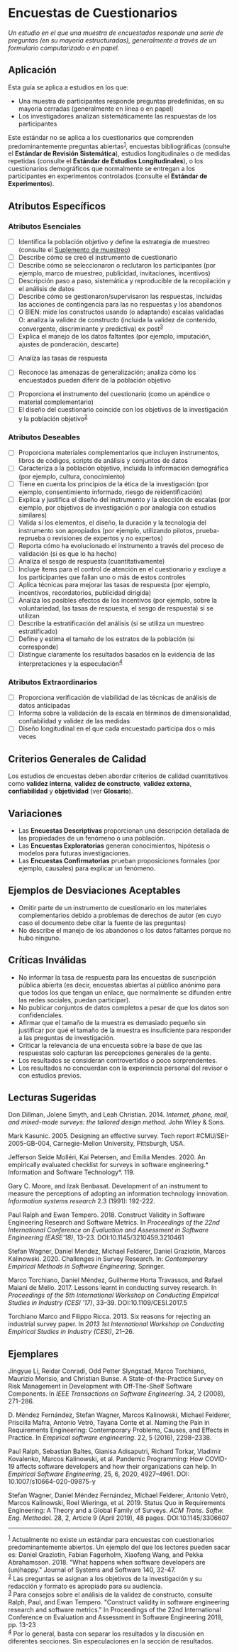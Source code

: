 # Encuestas de Cuestionarios 
<standard name="Questionnaire Surveys">

*Un estudio en el que una muestra de encuestados responde una serie de preguntas (en su mayoría estructuradas), generalmente a través de un formulario computarizado o en papel.*

## Aplicación

Esta guía se aplica a estudios en los que:

- Una muestra de participantes responde preguntas predefinidas, en su mayoría cerradas (generalmente en línea o en papel)
- Los investigadores analizan sistemáticamente las respuestas de los participantes  


Este estándar no se aplica a los cuestionarios que comprenden predominantemente preguntas abiertas<sup>[1](#myfootnote1)</sup>, encuestas bibliográficas (consulte el **Estándar de Revisión Sistemática**), estudios longitudinales o de medidas repetidas (consulte el **Estándar de Estudios Longitudinales**), o los cuestionarios demográficos que normalmente se entregan a los participantes en experimentos controlados (consulte el **Estándar de Experimentos**).


## Atributos Específicos

### Atributos Esenciales
<checklist name="Essential">

<intro>

<method>

- [ ]   Identifica la población objetivo y define la estrategia de muestreo (consulte el [Suplemento de muestreo](https://github.com/acmsigsoft/EmpiricalStandards/blob/master/Supplements/Sampling.md))
- [ ]  Describe cómo se creó el instrumento de cuestionario
- [ ]  Describe cómo se seleccionaron o reclutaron los participantes (por ejemplo, marco de muestreo, publicidad, invitaciones, incentivos)
- [ ]  Descripción paso a paso, sistemática y reproducible de la recopilación y el análisis de datos
- [ ]  Describe cómo se gestionaron/supervisaron las respuestas, incluidas las acciones de contingencia para las no respuestas y los abandonos
- [ ]  O BIEN: mide los constructos usando (o adaptando) escalas validadas
       O: analiza la validez de constructo (incluida la validez de contenido, convergente, discriminante y predictiva) ex post<sup>[3](#myfootnote3)</sup>
- [ ]  Explica el manejo de los datos faltantes (por ejemplo, imputación, ajustes de ponderación, descarte)

<results>

- [ ]	Analiza las tasas de respuesta

<discussion>

- [ ]	Reconoce las amenazas de generalización; analiza cómo los encuestados pueden diferir de la población objetivo

<other>	
	
- [ ]	Proporciona el instrumento del cuestionario (como un apéndice o material complementario) 	
- [ ]	El diseño del cuestionario coincide con los objetivos de la investigación y la población objetivo<sup>[2](#myfootnote2)</sup>
	
</checklist>
     
### Atributos Deseables 	
<checklist name="Desirable">

- [ ]	Proporciona materiales complementarios que incluyen instrumentos, libros de códigos, scripts de análisis y conjuntos de datos
- [ ]	Caracteriza a la población objetivo, incluida la información demográfica (por ejemplo, cultura, conocimiento)
- [ ]	Tiene en cuenta los principios de la ética de la investigación (por ejemplo, consentimiento informado, riesgo de reidentificación)
- [ ]	Explica y justifica el diseño del instrumento y la elección de escalas (por ejemplo, por objetivos de investigación o por analogía con estudios similares)
- [ ]	Valida si los elementos, el diseño, la duración y la tecnología del instrumento son apropiados (por ejemplo, utilizando pilotos, prueba-reprueba o revisiones de expertos y no expertos)
- [ ]	Reporta cómo ha evolucionado el instrumento a través del proceso de validación (si es que lo ha hecho)
- [ ]	Analiza el sesgo de respuesta (cuantitativamente)
- [ ]   Incluye ítems para el control de atención en el cuestionario y excluye a los participantes que fallan uno o más de estos controles
- [ ]	Aplica técnicas para mejorar las tasas de respuesta (por ejemplo, incentivos, recordatorios, publicidad dirigida)
- [ ]	Analiza los posibles efectos de los incentivos (por ejemplo, sobre la voluntariedad, las tasas de respuesta, el sesgo de respuesta) si se utilizan
- [ ]	Describe la estratificación del análisis (si se utiliza un muestreo estratificado)
- [ ]	Define y estima el tamaño de los estratos de la población (si corresponde)
- [ ]	Distingue claramente los resultados basados en la evidencia de las interpretaciones y la especulación<sup>[4](#myfootnote4)</sup>
 </checklist>
     
### Atributos Extraordinarios	
<checklist name="Extraordinary">

- [ ]	Proporciona verificación de viabilidad de las técnicas de análisis de datos anticipadas
- [ ]	Informa sobre la validación de la escala en términos de dimensionalidad, confiabilidad y validez de las medidas
- [ ]   Diseño longitudinal en el que cada encuestado participa dos o más veces	
</checklist>

## Criterios Generales de Calidad

Los estudios de encuestas deben abordar criterios de calidad cuantitativos como **validez interna**, **validez de constructo**, **validez externa**, **confiabilidad** y **objetividad** (ver **Glosario**).

## Variaciones 

-   Las **Encuestas Descriptivas** proporcionan una descripción detallada de las propiedades de un fenómeno o una población.
-   Las **Encuestas Exploratorias** generan conocimientos, hipótesis o modelos para futuras investigaciones.
-   Las **Encuestas Confirmatorias** prueban proposiciones formales (por ejemplo, causales) para explicar un fenómeno.

## Ejemplos de Desviaciones Aceptables
- Omitir parte de un instrumento de cuestionario en los materiales complementarios debido a problemas de derechos de autor (en cuyo caso el documento debe citar la fuente de las preguntas)
- No describe el manejo de los abandonos o los datos faltantes porque no hubo ninguno.

## Críticas Inválidas

-   No informar la tasa de respuesta para las encuestas de suscripción pública abierta (es decir, encuestas abiertas al público anónimo para que todos los que tengan un enlace, que normalmente se difunden entre las redes sociales, puedan participar).
-   No publicar conjuntos de datos completos a pesar de que los datos son confidenciales.
-   Afirmar que el tamaño de la muestra es demasiado pequeño sin justificar por qué el tamaño de la muestra es insuficiente para responder a las preguntas de investigación.
-   Criticar la relevancia de una encuesta sobre la base de que las respuestas solo capturan las percepciones generales de la gente.
-   Los resultados se consideran controvertidos o poco sorprendentes.
-   Los resultados no concuerdan con la experiencia personal del revisor o con estudios previos.

## Lecturas Sugeridas

Don Dillman, Jolene Smyth, and Leah Christian. 2014. *Internet, phone,
mail, and mixed-mode surveys: the tailored design method.* John Wiley &
Sons.

Mark Kasunic. 2005. Designing an effective survey. Tech report
\#CMU/SEI-2005-GB-004, Carnegie-Mellon University, Pittsburgh, USA.

Jefferson Seide Molléri, Kai Petersen, and Emilia Mendes. 2020. An
empirically evaluated checklist for surveys in software engineering.*
Information and Software Technology*. 119.
	
Gary C. Moore, and Izak Benbasat. Development of an instrument to measure the perceptions of adopting an information technology innovation. *Information systems research* 2.3 (1991): 192-222.	

Paul Ralph and Ewan Tempero. 2018. Construct Validity in Software
Engineering Research and Software Metrics. In *Proceedings of the 22nd
International Conference on Evaluation and Assessment in Software
Engineering (EASE'18)*, 13–23. DOI:10.1145/3210459.3210461

Stefan Wagner, Daniel Mendez, Michael Felderer, Daniel Graziotin, Marcos
Kalinowski. 2020. Challenges in Survey Research. In: _Contemporary Empirical
Methods in Software Engineering_, Springer.
		
Marco Torchiano, Daniel Méndez, Guilherme Horta Travassos, and Rafael
Maiani de Mello. 2017. Lessons learnt in conducting survey research. In
*Proceedings of the 5th International Workshop on Conducting Empirical
Studies in Industry (CESI '17)*, 33–39. DOI:10.1109/CESI.2017.5

Torchiano Marco and Filippo Ricca. 2013. Six reasons for rejecting an
industrial survey paper. In *2013 1st International Workshop on
Conducting Empirical Studies in Industry (CESI)*, 21–26.

## Ejemplares 

Jingyue Li, Reidar Conradi, Odd Petter Slyngstad, Marco Torchiano,
Maurizio Morisio, and Christian Bunse. A State-of-the-Practice Survey on
Risk Management in Development with Off-The-Shelf Software Components.
In *IEEE Transactions on Software Engineering*. 34, 2 (2008), 271–286.

D. Méndez Fernández, Stefan Wagner, Marcos Kalinowski, Michael Felderer,
Priscilla Mafra, Antonio Vetrò, Tayana Conte et al. Naming the Pain in
Requirements Engineering: Contemporary Problems, Causes, and Effects in
Practice. In *Empirical software engineering*. 22, 5 (2016), 2298–2338.

Paul Ralph, Sebastian Baltes, Gianisa Adisaputri, Richard Torkar,
Vladimir Kovalenko, Marcos Kalinowski, et al. Pandemic Programming: How
COVID-19 affects software developers and how their organizations can
help. In *Empirical Software Engineering*, 25, 6, 2020, 4927–4961. DOI:
10.1007/s10664-020-09875-y

Stefan Wagner, Daniel Méndez Fernández, Michael Felderer, Antonio Vetrò,
Marcos Kalinowski, Roel Wieringa, et al. 2019. Status Quo in
Requirements Engineering: A Theory and a Global Family of Surveys. *ACM
Trans. Softw. Eng. Methodol.* 28, 2, Article 9 (April 2019), 48 pages.
DOI:10.1145/3306607

---
<footnote><sup>[1](#myfootnote1)</sup> Actualmente no existe un estándar para encuestas con cuestionarios predominantemente abiertos. Un ejemplo del que los lectores pueden sacar es: Daniel Graziotin, Fabian Fagerholm, Xiaofeng Wang, and Pekka Abrahamsson. 2018. "What happens when software developers are (un)happy." Journal of Systems and Software 140, 32-47.</footnote><br>
<footnote><sup>[2](#myfootnote2)</sup> Las preguntas se asignan a los objetivos de la investigación y su redacción y formato es apropiado para su audiencia.</footnote><br>
<footnote><sup>[3](#myfootnote3)</sup> Para consejos sobre el análisis de la validez de constructo, consulte Ralph, Paul, and Ewan Tempero. "Construct validity in software engineering research and software metrics." In Proceedings of the 22nd International Conference on Evaluation and Assessment in Software Engineering 2018, pp. 13-23</footnote><br>
<footnote><sup>[4](#myfootnote4)</sup> Por lo general, basta con separar los resultados y la discusión en diferentes secciones. Sin especulaciones en la sección de resultados.</footnote><br>
</standard>
